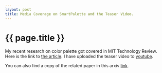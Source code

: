 ```yaml
---
layout: post
title: Media Coverage on SmartPalette and the Teaser Video.
---
```


# {{ page.title }}
My recent research on color palette got covered in MIT Technology Review. Here is the link to [the article](https://www.technologyreview.com/s/604026/the-algorithm-expanding-the-science-of-color/). I have uploaded the teaser video to [youtube](https://youtu.be/77B7cEaf9Ug).

You can also find a copy of the related paper in this arxiv [link](http://arxiv.org/abs/1703.06003).
